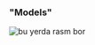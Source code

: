 ### "Models"
<img src="https://i0.wp.com/www.phdata.io/wp-content/uploads/2022/10/Code-Snippet-2-1200x800.png" alt="bu yerda rasm bor">


